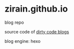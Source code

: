 # zirain.github.io

blog repo

source code of [dirty code blogs](https://zirain.github.io)

blog engine: hexo